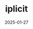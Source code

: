 ---  
layout: startup_page  
title: "iplicit"  
id: "iplicit.com"  
permalink: "/iplicitiplicit.com01272025/"  
website: "https://www.iplicit.com/"  
funding_round: ""  
funding_amount: "£25M"  
investors: "One Peak"  
about: "iplicit is a cloud-based accounting software platform that helps businesses manage their finances, including tracking inventory, generating reports, and managing accounts payable and receivable. It serves over 2,000 organizations and more than 38,000 daily users, experiencing triple-digit revenue growth annually for six consecutive years."  
markets: "Fintech"  
hq: "London, England, United Kingdom"  
founded_year: "2013"  
linkedin: "https://www.linkedin.com/company/iplicit/?trk=products_details_guest_organization_page"  
twitter: "https://twitter.com/iplicit"  
instagram: ""  
facebook: "https://www.facebook.com/iplicit"  
crunchbase: "https://www.crunchbase.com/organization/iplicit"  
pitchbook: "https://pitchbook.com/profiles/company/491010-94"  

date_display: "27-Jan-2025"  
date: "2025-01-27"

# SEO Optimization  
meta_title: "iplicit -  Funding (£25M)"  
meta_description: "iplicit, iplicit is a cloud-based accounting software platform that helps businesses manage their finances, including tracking inventory, generating reports, a..."  
meta_keywords: "iplicit, Fintech,  funding"  
canonical_url: "https://startup.projectstartups.com/iplicitiplicit.com01272025/"  
---